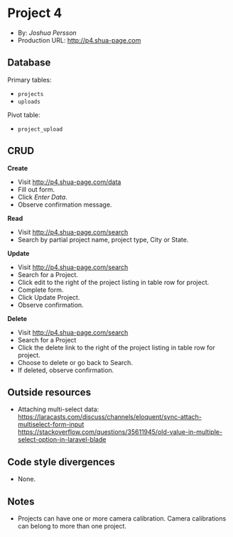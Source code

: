 # Project 4
+ By: *Joshua Persson*
+ Production URL: <http://p4.shua-page.com>

## Database

Primary tables:
  + `projects`
  + `uploads`
  
Pivot table:
  + `project_upload`


## CRUD

__Create__
  + Visit <http://p4.shua-page.com/data>
  + Fill out form.
  + Click *Enter Data*.
  + Observe confirmation message.
  
__Read__
  + Visit <http://p4.shua-page.com/search> 
  + Search by partial project name, project type, City or State.
  
__Update__
  + Visit <http://p4.shua-page.com/search>
  + Search for a Project.
  + Click edit to the right of the project listing in table row for project.
  + Complete form.
  + Click Update Project.
  + Observe confirmation.
  
__Delete__
  + Visit <http://p4.shua-page.com/search>
  + Search for a Project
  + Click the delete link to the right of the project listing in table row for project.
  + Choose to delete or go back to Search.
  + If deleted, observe confirmation.

## Outside resources
  + Attaching multi-select data:
        <https://laracasts.com/discuss/channels/eloquent/sync-attach-multiselect-form-input>
        <https://stackoverflow.com/questions/35611945/old-value-in-multiple-select-option-in-laravel-blade>

## Code style divergences
  + None.

## Notes
  + Projects can have one or more camera calibration. Camera calibrations can belong to more than one project.


